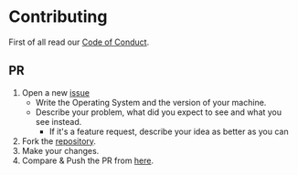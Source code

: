 # Contributing

First of all read our [Code of Conduct](CODE_OF_CONDUCT.md).

## PR

1. Open a new [issue](https://github.com/kataras/iris-cli/issues/new)
    * Write the Operating System and the version of your machine.
    * Describe your problem, what did you expect to see and what you see instead.
        * If it's a feature request, describe your idea as better as you can
2. Fork the [repository](https://github.com/kataras/iris-cli).
3. Make your changes.
4. Compare & Push the PR from [here](https://github.com/kataras/iris-cli/compare).
